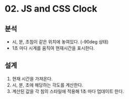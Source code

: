 # 02. JS and CSS Clock

## 분석
* 시, 분, 초침이 같은 위치에 놓여있다. (-90deg 상태)
* 1초 마다 시계를 움직여 현재시간을 표시한다.

## 설계
1. 현재 시간을 가져온다.
2. 시, 분, 초에 해당하는 각도를 계산한다.
3. 계산된 값을 각 침의 스타일에 적용해 1초 마다 업데이트 한다.


